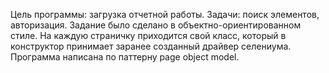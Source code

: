 Цель программы: загрузка отчетной работы. Задачи: поиск элементов, авторизация. 
Задание было сделано в объектно-ориентированном стиле. На каждую страничку приходится свой класс, который в конструктор принимает заранее созданный драйвер селениума. 
Программа написана по паттерну рage object model.
